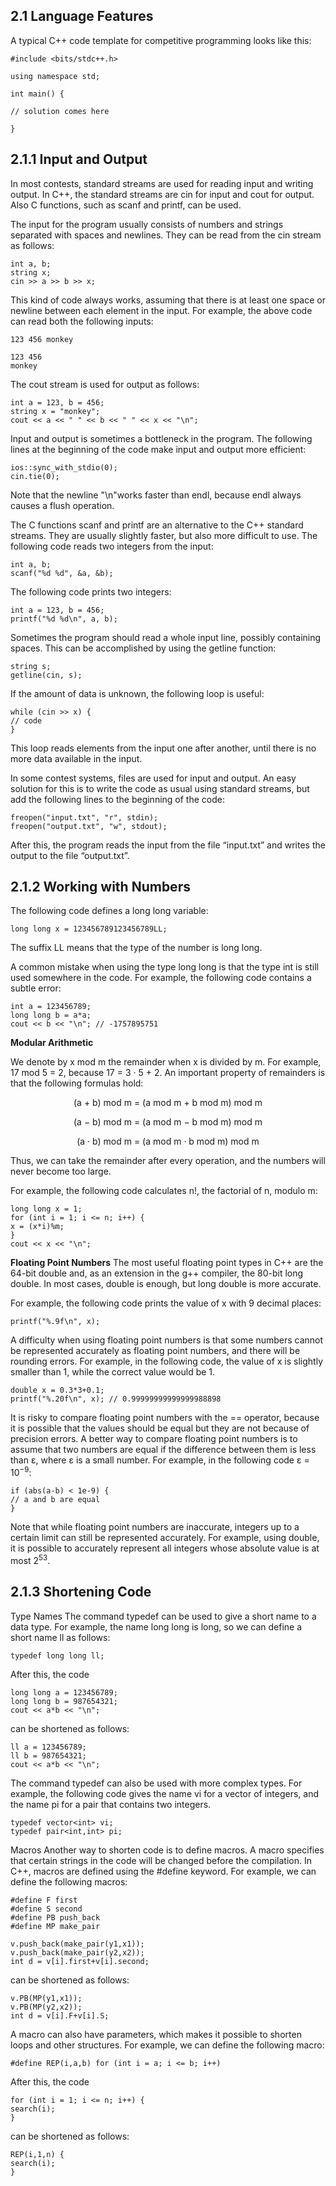 2.1 Language Features
---
A typical C++ code template for competitive programming looks like this:



```
#include <bits/stdc++.h>

using namespace std;

int main() {

// solution comes here

}
```




2.1.1 Input and Output
---
In most contests, standard streams are used for reading input and writing output. In C++, the standard streams are cin for input and cout for output. Also C functions, such as scanf and printf, can be used.


The input for the program usually consists of numbers and strings separated with spaces and newlines. They can be read from the cin stream as follows:

```
int a, b;
string x;
cin >> a >> b >> x;
```

This kind of code always works, assuming that there is at least one space or newline between each element in the input. For example, the above code can read both the following inputs:

```
123 456 monkey
```


```
123 456
monkey
```


The cout stream is used for output as follows:
```
int a = 123, b = 456;
string x = "monkey";
cout << a << " " << b << " " << x << "\n";
```


Input and output is sometimes a bottleneck in the program. The following lines at the beginning of the code make input and output more efficient:
```
ios::sync_with_stdio(0);
cin.tie(0);
```



Note that the newline "\n"works faster than endl, because endl always causes a flush operation.

The C functions scanf and printf are an alternative to the C++ standard streams. They are usually slightly faster, but also more difficult to use. The following code reads two integers from the input:
```
int a, b;
scanf("%d %d", &a, &b);
```



The following code prints two integers:
```
int a = 123, b = 456;
printf("%d %d\n", a, b);
```


Sometimes the program should read a whole input line, possibly containing spaces.
This can be accomplished by using the getline function:
```
string s;
getline(cin, s);
```


If the amount of data is unknown, the following loop is useful:
```
while (cin >> x) {
// code
}
```
This loop reads elements from the input one after another, until there is no more data available in the input.

In some contest systems, files are used for input and output. An easy solution for this is to write the code as usual using standard streams, but add the following lines to the beginning of the code:
```
freopen("input.txt", "r", stdin);
freopen("output.txt", "w", stdout);
```
After this, the program reads the input from the file “input.txt” and writes the
output to the file “output.txt”.









2.1.2 Working with Numbers
---


The following code defines a long long variable:
```
long long x = 123456789123456789LL;
```
The suffix LL means that the type of the number is long long.

A common mistake when using the type long long is that the type int is still used somewhere in the code. For example, the following code contains a subtle error:
```
int a = 123456789;
long long b = a*a;
cout << b << "\n"; // -1757895751
```
**Modular Arithmetic**

We denote by x mod m the remainder when x is divided by m. For example, 17 mod 5 = 2, because 17 = 3 · 5 + 2. An important property of remainders is that the following formulas hold:


<p align="center"

(a + b) mod m = (a mod m + b mod m) mod m
   
<p align="center"

(a − b) mod m = (a mod m − b mod m) mod m

<p align="center"
   
(a · b) mod m = (a mod m · b mod m) mod m

</p>

Thus, we can take the remainder after every operation, and the numbers will never become too large.


For example, the following code calculates n!, the factorial of n, modulo m:
```
long long x = 1;
for (int i = 1; i <= n; i++) {
x = (x*i)%m;
}
cout << x << "\n";
```





**Floating Point Numbers**
The most useful floating point types in C++ are the 64-bit double and, as an extension in the g++ compiler, the 80-bit long double. In most cases, double is enough, but long double is more accurate.

 For example, the following code prints the value of x with 9 decimal places:
```
printf("%.9f\n", x);
```


A difficulty when using floating point numbers is that some numbers cannot be represented accurately as floating point numbers, and there will be rounding errors. For example, in the following code, the value of x is slightly smaller than 1, while the correct value would be 1.
```
double x = 0.3*3+0.1; 
printf("%.20f\n", x); // 0.99999999999999988898
```
It is risky to compare floating point numbers with the == operator, because it is possible that the values should be equal but they are not because of precision errors. A better way to compare floating point numbers is to assume that two numbers are equal if the difference between them is less than ε, where ε is a small number. For example, in the following code ε = 10<sup>−9</sup>:


```
if (abs(a-b) < 1e-9) {
// a and b are equal
}
```
Note that while floating point numbers are inaccurate, integers up to a certain limit can still be represented accurately. For example, using double, it is possible
to accurately represent all integers whose absolute value is at most 2<sup>53</sup>.










2.1.3 Shortening Code
---
Type Names The command typedef can be used to give a short name to a data type. For example, the name long long is long, so we can define a short name
ll as follows:
```
typedef long long ll;
```
After this, the code
```
long long a = 123456789;
long long b = 987654321;
cout << a*b << "\n";
```
can be shortened as follows:
```
ll a = 123456789;
ll b = 987654321;
cout << a*b << "\n";
```
The command typedef can also be used with more complex types. For example, the following code gives the name vi for a vector of integers, and the name pi for
a pair that contains two integers.
```
typedef vector<int> vi;
typedef pair<int,int> pi;
```
Macros Another way to shorten code is to define macros. A macro specifies that certain strings in the code will be changed before the compilation. In C++, macros
are defined using the #define keyword. For example, we can define the following macros:
```
#define F first
#define S second
#define PB push_back
#define MP make_pair
```




```
v.push_back(make_pair(y1,x1));
v.push_back(make_pair(y2,x2));
int d = v[i].first+v[i].second;
```
can be shortened as follows:
```
v.PB(MP(y1,x1));
v.PB(MP(y2,x2));
int d = v[i].F+v[i].S;
```
A macro can also have parameters, which makes it possible to shorten loops and other structures. For example, we can define the following macro:
```
#define REP(i,a,b) for (int i = a; i <= b; i++)
```
After this, the code
```
for (int i = 1; i <= n; i++) {
search(i);
}
```
can be shortened as follows:
```
REP(i,1,n) {
search(i);
}
```
